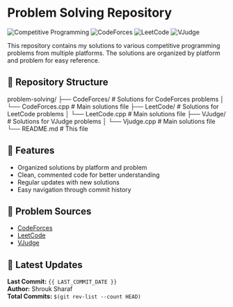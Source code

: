 # Problem Solving Repository

![Competitive Programming](https://img.shields.io/badge/Competitive-Programming-blue)
![CodeForces](https://img.shields.io/badge/CodeForces-Problems-orange)
![LeetCode](https://img.shields.io/badge/LeetCode-Solutions-yellow)
![VJudge](https://img.shields.io/badge/VJudge-Problems-green)

This repository contains my solutions to various competitive programming problems from multiple platforms. The solutions are organized by platform and problem for easy reference.

## 📂 Repository Structure
problem-solving/
├── CodeForces/ # Solutions for CodeForces problems
│ └── CodeForces.cpp # Main solutions file
├── LeetCode/ # Solutions for LeetCode problems
│ └── LeetCode.cpp # Main solutions file
├── VJudge/ # Solutions for VJudge problems
│ └── Vjudge.cpp # Main solutions file
└── README.md # This file


## 🚀 Features

- Organized solutions by platform and problem
- Clean, commented code for better understanding
- Regular updates with new solutions
- Easy navigation through commit history

## 📝 Problem Sources

- [CodeForces](https://codeforces.com/)
- [LeetCode](https://leetcode.com/)
- [VJudge](https://vjudge.net/)

## 📅 Latest Updates

**Last Commit:** `{{ LAST_COMMIT_DATE }}`  
**Author:** Shrouk Sharaf  
**Total Commits:** `$(git rev-list --count HEAD)`  
